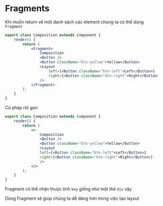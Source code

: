 # Fragments

Khi muốn return về một danh sách các element chúng ta có thể dùng `Fragment`

```jsx
export class Composition extends Component {
    render() {
        return (
            <Fragment>
                Composition
                <Button />
                <Button className="btn-yellow">Yellow</Button>
                <Layout 
                    left={<Button className="btn-left">Left</Button>}
                    right={<Button className="btn-right">Right</Button>}
                />
            </Fragment>
        );
    }
}
```

Cú pháp rút gọn

```jsx
export class Composition extends Component {
    render() {
        return (
            <>
                Composition
                <Button />
                <Button className="btn-yellow">Yellow</Button>
                <Layout
                left={<Button className="btn-left">Left</Button>}
                right={<Button className="btn-right">Right</Button>}
                />
            </>
        );
    }
}
```

Fragment có thể nhận thuộc tính `key` giống như một thẻ `div` vậy

Dùng Fragment sẽ giúp chúng ta dễ dàng hơn trong việc tạo layout

